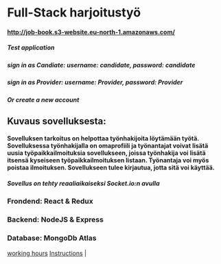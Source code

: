 # Full-Stack harjoitustyö

#### http://job-book.s3-website.eu-north-1.amazonaws.com/
##### Test application
##### sign in as Candiate: username: candidate, password: candidate
##### sign in as Provider: username: Provider, password: Provider
##### Or create a new account
## Kuvaus sovelluksesta:

#### Sovelluksen tarkoitus on helpottaa työnhakijoita löytämään työtä. Sovelluksessa työnhakijalla on omaprofiili ja työnantajat voivat lisätä uusia työpaikkailmoituksia sovellukseen, joissa työnhakija voi lisätä itsensä kyseiseen työpaikkailmoituksen listaan. Työnantaja voi myös poistaa ilmoituksen. Sovellukseen tulee kirjautua, jotta sitä voi käyttää.

##### Sovellus on tehty reaaliaikaiseksi Socket.io:n avulla

### Frondend: React & Redux

### Backend: NodeJS & Express

### Database: MongoDb Atlas

[working hours](./tyoaikakirjanpito.md)
[Instructions](./instructions.md)
|
